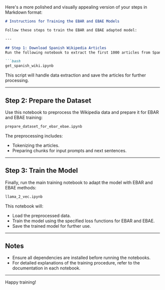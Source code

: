 Here's a more polished and visually appealing version of your steps in Markdown format:

```markdown
# Instructions for Training the EBAR and EBAE Models

Follow these steps to train the EBAR and EBAE adapted model:

---

## Step 1: Download Spanish Wikipedia Articles
Run the following notebook to extract the first 1000 articles from Spanish Wikipedia and save them as a pickle file:

```bash
get_spanish_wiki.ipynb
```

This script will handle data extraction and save the articles for further processing.

---

## Step 2: Prepare the Dataset
Use this notebook to preprocess the Wikipedia data and prepare it for EBAR and EBAE training:

```bash
prepare_dataset_for_ebar_ebae.ipynb
```

The preprocessing includes:
- Tokenizing the articles.
- Preparing chunks for input prompts and next sentences.

---

## Step 3: Train the Model
Finally, run the main training notebook to adapt the model with EBAR and EBAE methods:

```bash
llama_2_vec.ipynb
```

This notebook will:
- Load the preprocessed data.
- Train the model using the specified loss functions for EBAR and EBAE.
- Save the trained model for further use.

---

## Notes
- Ensure all dependencies are installed before running the notebooks.
- For detailed explanations of the training procedure, refer to the documentation in each notebook.

---

Happy training!
```